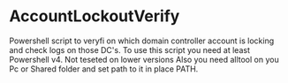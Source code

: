 # AccountLockoutVerify
Powershell script to veryfi on which domain controller account is locking and check logs on those DC's.
To use this script you need at least Powershell v4. Not teseted on lower versions
Also you need alltool on you Pc or Shared folder and set path to it in place PATH.
